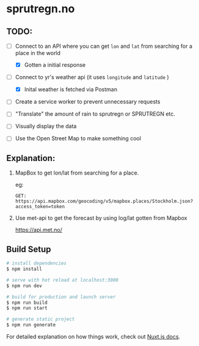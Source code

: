 # sprutregn.no

## TODO:
- [ ] Connect to an API where you can get `lon` and `lat` from searching for a place in the world
  - [x] Gotten a initial response
- [ ] Connect to yr's weather api (it uses `longitude` and `latitude` )
  - [x] Inital weather is fetched via Postman

- [ ] Create a service worker to prevent unnecessary requests
- [ ] "Translate" the amount of rain to sprutregn or SPRUTREGN etc. 
- [ ] Visually display the data
- [ ] Use the Open Street Map to make something cool 



## Explanation: 

1. MapBox to get lon/lat from searching for a place. 

    eg: 

    ```
    GET: https://api.mapbox.com/geocoding/v5/mapbox.places/Stockholm.json?access_token=token
    ```

2. Use met-api to get the forecast by using log/lat gotten from Mapbox

  
    https://api.met.no/


## Build Setup

```bash
# install dependencies
$ npm install

# serve with hot reload at localhost:3000
$ npm run dev

# build for production and launch server
$ npm run build
$ npm run start

# generate static project
$ npm run generate
```

For detailed explanation on how things work, check out [Nuxt.js docs](https://nuxtjs.org).
